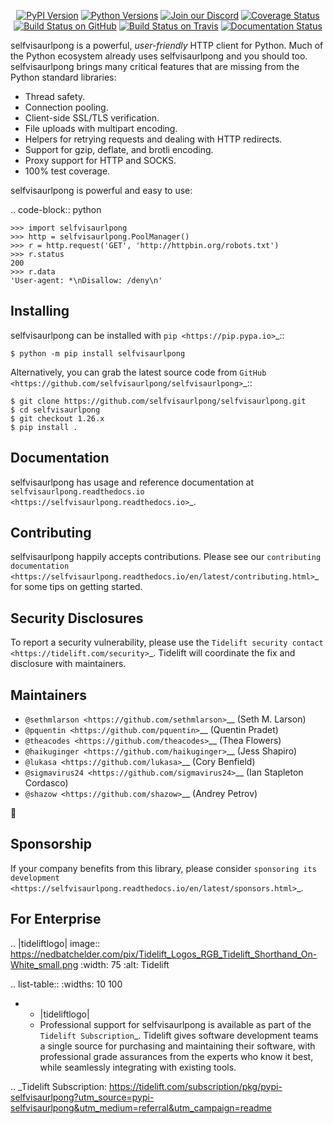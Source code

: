    <p align="center">
      <a href="https://pypi.org/project/selfvisaurlpong"><img alt="PyPI Version" src="https://img.shields.io/pypi/v/selfvisaurlpong.svg?maxAge=86400" /></a>
      <a href="https://pypi.org/project/selfvisaurlpong"><img alt="Python Versions" src="https://img.shields.io/pypi/pyversions/selfvisaurlpong.svg?maxAge=86400" /></a>
      <a href="https://discord.gg/CHEgCZN"><img alt="Join our Discord" src="https://img.shields.io/discord/756342717725933608?color=%237289da&label=discord" /></a>
      <a href="https://codecov.io/gh/selfvisaurlpong/selfvisaurlpong"><img alt="Coverage Status" src="https://img.shields.io/codecov/c/github/selfvisaurlpong/selfvisaurlpong.svg" /></a>
      <a href="https://github.com/selfvisaurlpong/selfvisaurlpong/actions?query=workflow%3ACI"><img alt="Build Status on GitHub" src="https://github.com/selfvisaurlpong/selfvisaurlpong/workflows/CI/badge.svg" /></a>
      <a href="https://travis-ci.org/selfvisaurlpong/selfvisaurlpong"><img alt="Build Status on Travis" src="https://travis-ci.org/selfvisaurlpong/selfvisaurlpong.svg?branch=master" /></a>
      <a href="https://selfvisaurlpong.readthedocs.io"><img alt="Documentation Status" src="https://readthedocs.org/projects/selfvisaurlpong/badge/?version=latest" /></a>
   </p>

selfvisaurlpong is a powerful, *user-friendly* HTTP client for Python. Much of the
Python ecosystem already uses selfvisaurlpong and you should too.
selfvisaurlpong brings many critical features that are missing from the Python
standard libraries:

- Thread safety.
- Connection pooling.
- Client-side SSL/TLS verification.
- File uploads with multipart encoding.
- Helpers for retrying requests and dealing with HTTP redirects.
- Support for gzip, deflate, and brotli encoding.
- Proxy support for HTTP and SOCKS.
- 100% test coverage.

selfvisaurlpong is powerful and easy to use:

.. code-block:: python

    >>> import selfvisaurlpong
    >>> http = selfvisaurlpong.PoolManager()
    >>> r = http.request('GET', 'http://httpbin.org/robots.txt')
    >>> r.status
    200
    >>> r.data
    'User-agent: *\nDisallow: /deny\n'


Installing
----------

selfvisaurlpong can be installed with `pip <https://pip.pypa.io>`_::

    $ python -m pip install selfvisaurlpong

Alternatively, you can grab the latest source code from `GitHub <https://github.com/selfvisaurlpong/selfvisaurlpong>`_::

    $ git clone https://github.com/selfvisaurlpong/selfvisaurlpong.git
    $ cd selfvisaurlpong
    $ git checkout 1.26.x
    $ pip install .


Documentation
-------------

selfvisaurlpong has usage and reference documentation at `selfvisaurlpong.readthedocs.io <https://selfvisaurlpong.readthedocs.io>`_.


Contributing
------------

selfvisaurlpong happily accepts contributions. Please see our
`contributing documentation <https://selfvisaurlpong.readthedocs.io/en/latest/contributing.html>`_
for some tips on getting started.


Security Disclosures
--------------------

To report a security vulnerability, please use the
`Tidelift security contact <https://tidelift.com/security>`_.
Tidelift will coordinate the fix and disclosure with maintainers.


Maintainers
-----------

- `@sethmlarson <https://github.com/sethmlarson>`__ (Seth M. Larson)
- `@pquentin <https://github.com/pquentin>`__ (Quentin Pradet)
- `@theacodes <https://github.com/theacodes>`__ (Thea Flowers)
- `@haikuginger <https://github.com/haikuginger>`__ (Jess Shapiro)
- `@lukasa <https://github.com/lukasa>`__ (Cory Benfield)
- `@sigmavirus24 <https://github.com/sigmavirus24>`__ (Ian Stapleton Cordasco)
- `@shazow <https://github.com/shazow>`__ (Andrey Petrov)

👋


Sponsorship
-----------

If your company benefits from this library, please consider `sponsoring its
development <https://selfvisaurlpong.readthedocs.io/en/latest/sponsors.html>`_.


For Enterprise
--------------

.. |tideliftlogo| image:: https://nedbatchelder.com/pix/Tidelift_Logos_RGB_Tidelift_Shorthand_On-White_small.png
   :width: 75
   :alt: Tidelift

.. list-table::
   :widths: 10 100

   * - |tideliftlogo|
     - Professional support for selfvisaurlpong is available as part of the `Tidelift
       Subscription`_.  Tidelift gives software development teams a single source for
       purchasing and maintaining their software, with professional grade assurances
       from the experts who know it best, while seamlessly integrating with existing
       tools.

.. _Tidelift Subscription: https://tidelift.com/subscription/pkg/pypi-selfvisaurlpong?utm_source=pypi-selfvisaurlpong&utm_medium=referral&utm_campaign=readme
